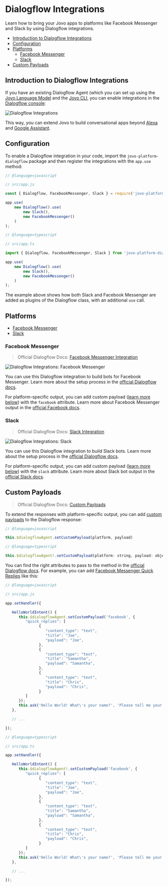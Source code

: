 # Dialogflow Integrations

Learn how to bring your Jovo apps to platforms like Facebook Messenger and Slack by using Dialogflow integrations.

* [Introduction to Dialogflow Integrations](#introduction-to-dialogflow-integrations)
* [Configuration](#configuration)
* [Platforms](#platforms)
   * [Facebook Messenger](#facebook-messenger)
   * [Slack](#slack)
* [Custom Payloads](#custom-payloads)



## Introduction to Dialogflow Integrations

If you have an existing Dialogflow Agent (which you can set up using the [Jovo Language Model](../../basic-concepts/model './model') and the [Jovo CLI](../../tools/cli './cli'), you can enable integrations in the [Dialogflow console](https://console.dialogflow.com/):

![Dialogflow Integrations](../../img/dialogflow-integrations.jpg "Integrations in the Dialogflow Console")

This way, you can extend Jovo to build conversational apps beyond [Alexa](../amazon-alexa './amazon-alexa') and [Google Assistant](../google-assistant './google-assistant').


## Configuration

To enable a Dialogflow integration in your code, import the `jovo-platform-dialogflow` package and then register the integrations with the `app.use` method:

```js
// @language=javascript

// src/app.js

const { Dialogflow, FacebookMessenger, Slack } = require('jovo-platform-dialogflow');

app.use(
    new Dialogflow().use(
        new Slack(),
        new FacebookMessenger()
    )
);

// @language=typescript

// src/app.ts

import { Dialogflow, FacebookMessenger, Slack } from 'jovo-platform-dialogflow';

app.use(
    new Dialogflow().use(
        new Slack(),
        new FacebookMessenger()
    )
);
```

The example above shows how both Slack and Facebook Messenger are added as plugins of the Dialogflow class, with an additional `use` call.


## Platforms

* [Facebook Messenger](#facebook-messenger)
* [Slack](#slack)

### Facebook Messenger

> Official Dialogflow Docs: [Facebook Messenger Integration](https://dialogflow.com/docs/integrations/facebook)

![Dialogflow Integrations: Facebook Messenger](../../img/dialogflow-integrations-messenger.jpg "Facebook Messenger Integration in the Dialogflow Console")

You can use this Dialogflow integration to build bots for Facebook Messenger. Learn more about the setup process in the [official Dialogflow docs](https://dialogflow.com/docs/integrations/facebook).

For platform-specific output, you can add custom payload ([learn more below](#custom-payloads)) with the `facebook` attribute. Learn more about Facebook Messenger output in the [official Facebook docs](https://developers.facebook.com/docs/messenger-platform/send-messages).


### Slack

> Official Dialogflow Docs: [Slack Integration](https://dialogflow.com/docs/integrations/slack)

![Dialogflow Integrations: Slack](../../img/dialogflow-integrations-slack.jpg "Slack Bot Integration in the Dialogflow Console")

You can use this Dialogflow integration to build Slack bots. Learn more about the setup process in the [official Dialogflow docs](https://dialogflow.com/docs/integrations/slack).

For platform-specific output, you can add custom payload ([learn more below](#custom-payloads)) with the `slack` attribute. Learn more about Slack bot output in the [official Slack docs](https://api.slack.com/messaging/composing).


## Custom Payloads

> Official Dialogflow Docs: [Custom Payloads](https://dialogflow.com/docs/intents/rich-messages#custom_payload)

To extend the responses with platform-specific output, you can add [custom payloads](https://dialogflow.com/docs/intents/rich-messages#custom_payload) to the Dialogflow response:

```js
// @language=javascript

this.$dialogflowAgent.setCustomPayload(platform, payload)

// @language=typescript

this.$dialogflowAgent!.setCustomPayload(platform: string, payload: object)
```

You can find the right attributes to pass to the method in the [official Dialogflow docs](https://dialogflow.com/docs/intents/rich-messages#custom_payload). For example, you can add [Facebook Messenger Quick Replies](https://developers.facebook.com/docs/messenger-platform/send-messages/quick-replies) like this:

```js
// @language=javascript

// src/app.js

app.setHandler({

   HelloWorldIntent() {
      this.$dialogflowAgent.setCustomPayload('facebook', {
         "quick_replies": [
               {
                  "content_type": "text",
                  "title": "Joe",
                  "payload": "Joe",
               },
               {
                  "content_type": "text",
                  "title": "Samantha",
                  "payload": "Samantha",
               },
               {
                  "content_type": "text",
                  "title": "Chris",
                  "payload": "Chris",
               }
         ]
      });
      this.ask('Hello World! What\'s your name?', 'Please tell me your name.');
   },

   // ...

});

// @language=typescript

// src/app.ts

app.setHandler({

   HelloWorldIntent() {
      this.$dialogflowAgent!.setCustomPayload('facebook', {
         "quick_replies": [
               {
                  "content_type": "text",
                  "title": "Joe",
                  "payload": "Joe",
               },
               {
                  "content_type": "text",
                  "title": "Samantha",
                  "payload": "Samantha",
               },
               {
                  "content_type": "text",
                  "title": "Chris",
                  "payload": "Chris",
               }
         ]
      });
      this.ask('Hello World! What\'s your name?', 'Please tell me your name.');
   },

   // ...

});
```


<!--[metadata]: {"description": "Learn how to bring your Jovo apps to platforms like Facebook Messenger and Slack by using Dialogflow integrations.",
                "route": "dialogflow-integrations"}-->
